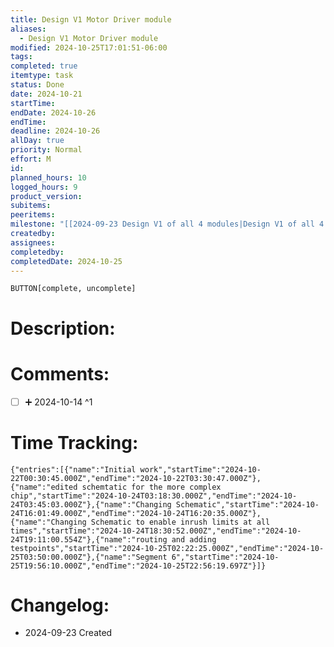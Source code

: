 ```yaml
---
title: Design V1 Motor Driver module
aliases:
  - Design V1 Motor Driver module
modified: 2024-10-25T17:01:51-06:00
tags: 
completed: true
itemtype: task
status: Done
date: 2024-10-21
startTime: 
endDate: 2024-10-26
endTime: 
deadline: 2024-10-26
allDay: true
priority: Normal
effort: M
id: 
planned_hours: 10
logged_hours: 9
product_version: 
subitems: 
peeritems: 
milestone: "[[2024-09-23 Design V1 of all 4 modules|Design V1 of all 4 modules]]"
createdby: 
assignees: 
completedby: 
completedDate: 2024-10-25
---
```

`BUTTON[complete, uncomplete]`

# Description:

# Comments:
- [ ]  ➕ 2024-10-14 ^1

# Time Tracking:
```simple-time-tracker
{"entries":[{"name":"Initial work","startTime":"2024-10-22T00:30:45.000Z","endTime":"2024-10-22T03:30:47.000Z"},{"name":"edited schemtatic for the more complex chip","startTime":"2024-10-24T03:18:30.000Z","endTime":"2024-10-24T03:45:03.000Z"},{"name":"Changing Schematic","startTime":"2024-10-24T16:01:49.000Z","endTime":"2024-10-24T16:20:35.000Z"},{"name":"Changing Schematic to enable inrush limits at all times","startTime":"2024-10-24T18:30:52.000Z","endTime":"2024-10-24T19:11:00.554Z"},{"name":"routing and adding testpoints","startTime":"2024-10-25T02:22:25.000Z","endTime":"2024-10-25T03:50:00.000Z"},{"name":"Segment 6","startTime":"2024-10-25T19:56:10.000Z","endTime":"2024-10-25T22:56:19.697Z"}]}
```

# Changelog:
- 2024-09-23 Created